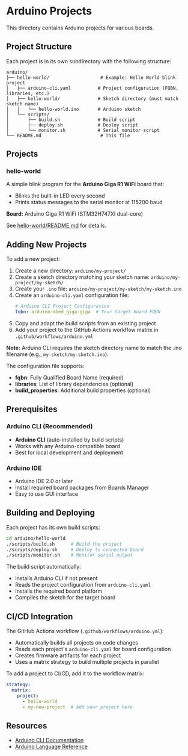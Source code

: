 # Arduino Projects

This directory contains Arduino projects for various boards.

## Project Structure

Each project is in its own subdirectory with the following structure:

```
arduino/
├── hello-world/                   # Example: Hello World blink project
│   ├── arduino-cli.yaml          # Project configuration (FQBN, libraries, etc.)
│   ├── hello-world/              # Sketch directory (must match sketch name)
│   │   └── hello-world.ino       # Arduino sketch
│   └── scripts/
│       ├── build.sh              # Build script
│       ├── deploy.sh             # Deploy script
│       └── monitor.sh            # Serial monitor script
└── README.md                      # This file
```

## Projects

### hello-world

A simple blink program for the **Arduino Giga R1 WiFi** board that:
- Blinks the built-in LED every second
- Prints status messages to the serial monitor at 115200 baud

**Board:** Arduino Giga R1 WiFi (STM32H747XI dual-core)

See [hello-world/README.md](hello-world/README.md) for details.

## Adding New Projects

To add a new project:

1. Create a new directory: `arduino/my-project/`
2. Create a sketch directory matching your sketch name: `arduino/my-project/my-sketch/`
3. Create your `.ino` file: `arduino/my-project/my-sketch/my-sketch.ino`
4. Create an `arduino-cli.yaml` configuration file:
   ```yaml
   # Arduino CLI Project Configuration
   fqbn: arduino:mbed_giga:giga  # Your target board FQBN
   ```
5. Copy and adapt the build scripts from an existing project
6. Add your project to the GitHub Actions workflow matrix in `.github/workflows/arduino.yml`

**Note:** Arduino CLI requires the sketch directory name to match the .ino filename (e.g., `my-sketch/my-sketch.ino`).

The configuration file supports:
- **fqbn**: Fully Qualified Board Name (required)
- **libraries**: List of library dependencies (optional)
- **build_properties**: Additional build properties (optional)

## Prerequisites

### Arduino CLI (Recommended)

- **Arduino CLI** (auto-installed by build scripts)
- Works with any Arduino-compatible board
- Best for local development and deployment

### Arduino IDE

- Arduino IDE 2.0 or later
- Install required board packages from Boards Manager
- Easy to use GUI interface

## Building and Deploying

Each project has its own build scripts:

```bash
cd arduino/hello-world
./scripts/build.sh      # Build the project
./scripts/deploy.sh     # Deploy to connected board
./scripts/monitor.sh    # Monitor serial output
```

The build script automatically:
- Installs Arduino CLI if not present
- Reads the project configuration from `arduino-cli.yaml`
- Installs the required board platform
- Compiles the sketch for the target board

## CI/CD Integration

The GitHub Actions workflow (`.github/workflows/arduino.yml`):
- Automatically builds all projects on code changes
- Reads each project's `arduino-cli.yaml` for board configuration
- Creates firmware artifacts for each project
- Uses a matrix strategy to build multiple projects in parallel

To add a project to CI/CD, add it to the workflow matrix:

```yaml
strategy:
  matrix:
    project:
      - hello-world
      - my-new-project  # Add your project here
```

## Resources

- [Arduino CLI Documentation](https://arduino.github.io/arduino-cli/)
- [Arduino Language Reference](https://www.arduino.cc/reference/en/)
